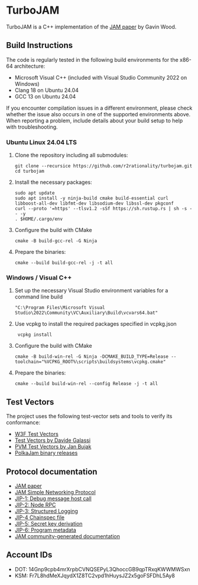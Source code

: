 # TurboJAM

TurboJAM is a C++ implementation of the [JAM paper](https://github.com/gavofyork/graypaper) by Gavin Wood.

## Build Instructions

The code is regularly tested in the following build environments for the x86-64 architecture:
- Microsoft Visual C++ (included with Visual Studio Community 2022 on Windows)
- Clang 18 on Ubuntu 24.04
- GCC 13 on Ubuntu 24.04

If you encounter compilation issues in a different environment,
please check whether the issue also occurs in one of the supported environments above.
When reporting a problem, include details about your build setup to help with troubleshooting.

### Ubuntu Linux 24.04 LTS
1. Clone the repository including all submodules:
   ```
   git clone --recursice https://github.com/r2rationality/turbojam.git
   cd turbojam
   ```
3. Install the necessary packages:
   ```
   sudo apt update
   sudo apt install -y ninja-build cmake build-essential curl libboost-all-dev libfmt-dev libsodium-dev libssl-dev pkgconf
   curl --proto '=https' --tlsv1.2 -sSf https://sh.rustup.rs | sh -s -- -y
   . $HOME/.cargo/env
   ```
4. Configure the build with CMake
   ```
   cmake -B build-gcc-rel -G Ninja
   ```
5. Prepare the binaries:
   ```
   cmake --build build-gcc-rel -j -t all
   ```

### Windows / Visual C++
1. Set up the necessary Visual Studio environment variables for a command line build
    ```
    "C:\Program Files\Microsoft Visual Studio\2022\Community\VC\Auxiliary\Build\vcvars64.bat"
   ```
2. Use vcpkg to install the required packages specified in vcpkg.json
   ```
    vcpkg install
   ```
3. Configure the build with CMake
   ```
   cmake -B build-win-rel -G Ninja -DCMAKE_BUILD_TYPE=Release --toolchain="%VCPKG_ROOT%\scripts\buildsystems\vcpkg.cmake"
   ```
4. Prepare the binaries:
   ```
   cmake --build build-win-rel --config Release -j -t all
   ```

## Test Vectors
The project uses the following test-vector sets and tools to verify its conformance:
- [W3F Test Vectors](https://github.com/w3f/jamtestvectors)
- [Test Vectors by Davide Galassi](https://github.com/davxy/jam-test-vectors/)
- [PVM Test Vectors by Jan Bujak](https://github.com/koute/jamtestvectors/tree/master_pvm_initial)
- [PolkaJam binary releases](https://github.com/paritytech/polkajam-releases)

## Protocol documentation
- [JAM paper](https://github.com/gavofyork/graypaper)
- [JAM Simple Networking Protocol](https://github.com/zdave-parity/jam-np/blob/main/simple.md)
- [JIP-1: Debug message host call](https://hackmd.io/@polkadot/jip1)
- [JIP-2: Node RPC](https://hackmd.io/@polkadot/jip2)
- [JIP-3: Structured Logging](https://hackmd.io/@polkadot/jip3)
- [JIP-4 Chainspec file](https://github.com/polkadot-fellows/JIPs/pull/1)
- [JIP-5: Secret key derivation](https://github.com/polkadot-fellows/JIPs/pull/2)
- [JIP-6: Program metadata](https://github.com/polkadot-fellows/JIPs/pull/3)
- [JAM community-generated documentation](https://docs.jamcha.in/)

## Account IDs
- DOT: 14Gnp9cpb4mrXrpbCVNQSEPyL3QhoccGB9qpTRxqKWWMWSxn
- KSM: Fr7L8hdMeXJqydX1Z8TC2vpd1hHuysJZ2x5goFSFDhL5Ay8
